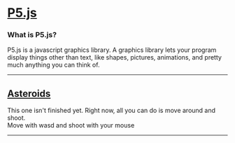 # [P5.js](https://p5js.org/)
### What is P5.js?
P5.js is a javascript graphics library. A graphics library lets your program display things other than text, like shapes, pictures, animations, and pretty much anything you can think of.

---
## [Asteroids](https://quasarbright.github.io/p5js/asteroids/index.html)
This one isn't finished yet. Right now, all you can do is move around and shoot.  
Move with wasd and shoot with your mouse

---

